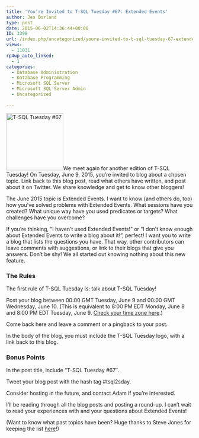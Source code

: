 ```yaml
---
title: 'You’re Invited to T-SQL Tuesday #67: Extended Events'
author: Jes Borland
type: post
date: 2015-06-02T14:36:44+00:00
ID: 3398
url: /index.php/uncategorized/youre-invited-to-t-sql-tuesday-67-extended-events/
views:
  - 11031
rp4wp_auto_linked:
  - 1
categories:
  - Database Administration
  - Database Programming
  - Microsoft SQL Server
  - Microsoft SQL Server Admin
  - Uncategorized

---
```

<img class="alignleft" src="/wp-content/uploads/blogs/DataMgmt/olap_1.gif" alt="T-SQL Tuesday #67" width="154" height="154" />We meet again for another edition of T-SQL Tuesday! On Tuesday, June 9, 2015, you&#8217;re invited to blog about a chosen topic. Link back to this blog post, read what others have written, and post about it on Twitter. We share knowledge and get to know other bloggers!

The June 2015 topic is Extended Events. I want to know (and others do, too) how you&#8217;ve solved problems with Extended Events. What sessions have you created? What unique way have you used predicates or targets? What challenges have you overcome?

If you&#8217;re thinking, &#8220;I haven&#8217;t used Extended Events!&#8221; or &#8220;I don&#8217;t know enough about Extended Events to write a blog about it!&#8221;, perfect! I want you to write a blog that lists the questions you have. That way, other contributors can leave comments with suggestions, or link to their blogs that give you answers. Don&#8217;t be shy! We all started out knowing nothing about this new feature.

### The Rules

The first rule of T-SQL Tuesday is: talk about T-SQL Tuesday!

Post your blog between 00:00 GMT Tuesday, June 9 and 00:00 GMT Wednesday, June 10. (This is equivalent to 8:00 PM EDT Monday, June 8 and 8:00 PM EDT Tuesday, June 9. <a href="http://www.timeanddate.com/worldclock/converter.html" target="_blank">Check your time zone here</a>.)
  
Come back here and leave a comment or a pingback to your post.
  
In the body of the blog, you must include the T-SQL Tuesday logo, with a link back to this blog.

### Bonus Points

In the post title, include “T-SQL Tuesday #67″.
  
Tweet your blog post with the hash tag #tsql2sday.
  
Consider hosting in the future, and contact Adam if you’re interested.

I’ll be reading through all the blog posts and posting a round-up. I can’t wait to read your experiences with and your questions about Extended Events!

(Want to know what past topics have been? Huge thanks to Steve Jones for keeping the list <a href="https://voiceofthedba.wordpress.com/2014/11/10/t-sql-tuesday-topics-december-2012-update/" target="_blank">here</a>!)